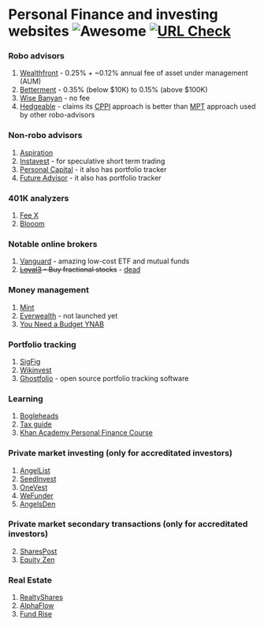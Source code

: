 # Personal Finance and investing websites ![Awesome](https://cdn.rawgit.com/sindresorhus/awesome/d7305f38d29fed78fa85652e3a63e154dd8e8829/media/badge.svg) <a href="https://travis-ci.org/ashishb/personal-finance-awesome"><img src="https://img.shields.io/travis/Originate/tertestrial-server/master.svg?label=URL%20Check" alt="URL Check"></a>

### Robo advisors

1. [Wealthfront](https://www.wealthfront.com) - 0.25% + ~0.12% annual fee of asset under management (AUM)
2. [Betterment](https://www.betterment.com) - 0.35% (below $10K) to 0.15% (above $100K)
3. [Wise Banyan](https://wisebanyan.com/) - no fee
4. [Hedgeable](https://www.hedgeable.com) - claims its [CPPI](http://www.investopedia.com/terms/c/cppi.asp) approach is better than [MPT](http://www.investopedia.com/terms/m/modernportfoliotheory.asp) approach used by other robo-advisors

### Non-robo advisors

1. [Aspiration](https://www.aspiration.com/)
2. [Instavest](https://instavest.com/) - for speculative short term trading
3. [Personal Capital](https://www.personalcapital.com) - it also has portfolio tracker
4. [Future Advisor](https://www.futureadvisor.com) - it also has portfolio tracker

### 401K analyzers

1. [Fee X](https://www.feex.com)
2. [Blooom](http://www.blooom.com/)

### Notable online brokers

1. [Vanguard](https://www.vanguard.com) - amazing low-cost ETF and mutual funds
2. ~~[Loyal3](https://www.loyal3.com/) - Buy fractional stocks~~ - [dead](https://accessipos.com/death-loyal3/)

### Money management

1. [Mint](https://www.mint.com)
2. [Everwealth](https://www.everwealth.io) - not launched yet
3. [You Need a Budget YNAB](https://www.youneedabudget.com/)

### Portfolio tracking

1. [SigFig](https://www.sigfig.com)
2. [Wikinvest](https://www.wikinvest.com)
3. [Ghostfolio](https://ghostfol.io) - open source portfolio tracking software

### Learning

1. [Bogleheads](http://www.bogleheads.org/) 
2. [Tax guide](http://fairmark.com/)
3. [Khan Academy Personal Finance Course](https://www.khanacademy.org/college-careers-more/personal-finance)

### Private market investing (only for accreditated investors)

1. [AngelList](https://angel.co/)
2. [SeedInvest](https://www.seedinvest.com/)
3. [OneVest](https://onevest.com/)
4. [WeFunder](https://wefunder.com/)
5. [AngelsDen](https://www.angelsden.com/)

### Private market secondary transactions (only for accreditated investors)

2. [SharesPost](http://sharespost.com/)
3. [Equity Zen](https://equityzen.com)

### Real Estate

1. [RealtyShares](https://www.realtyshares.com)
2. [AlphaFlow](https://www.alphaflow.com)
3. [Fund Rise](https://fundrise.com/)
